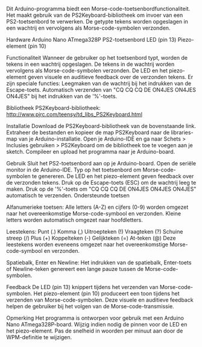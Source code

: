 Dit Arduino-programma biedt een Morse-code-toetsenbordfunctionaliteit. Het maakt gebruik van de PS2Keyboard-bibliotheek om invoer van een PS2-toetsenbord te verwerken. De getypte tekens worden opgeslagen in een wachtrij en vervolgens als Morse-code-symbolen verzonden.

Hardware
Arduino Nano ATmega328P
PS2-toetsenbord
LED (pin 13)
Piezo-element (pin 10)

Functionaliteit
Wanneer de gebruiker op het toetsenbord typt, worden de tekens in een wachtrij opgeslagen.
De tekens in de wachtrij worden vervolgens als Morse-code-symbolen verzonden.
De LED en het piezo-element geven visuele en auditieve feedback over de verzonden tekens.
Er zijn speciale functies:
Leegmaken van de wachtrij bij het indrukken van de Escape-toets.
Automatisch verzenden van "CQ CQ CQ DE ON4JES ON4JES ON4JES" bij het indrukken van de '%'-toets.

Bibliotheek
PS2Keyboard-bibliotheek: http://www.pjrc.com/teensy/td_libs_PS2Keyboard.html

Installatie
Download de PS2Keyboard-bibliotheek van de bovenstaande link.
Extraheer de bestanden en kopieer de map PS2Keyboard naar de libraries-map van je Arduino-installatie.
Open je Arduino-IDE en ga naar Schets > Inclusies gebruiken > PS2Keyboard om de bibliotheek toe te voegen aan je sketch.
Compileer en upload het programma naar je Arduino-board.

Gebruik
Sluit het PS2-toetsenbord aan op je Arduino-board.
Open de seriële monitor in de Arduino-IDE.
Typ op het toetsenbord om Morse-code-symbolen te genereren.
De LED en het piezo-element geven feedback over de verzonden tekens.
Druk op de Escape-toets (ESC) om de wachtrij leeg te maken.
Druk op de '%'-toets om "CQ CQ CQ DE ON4JES ON4JES ON4JES" automatisch te verzenden.
Ondersteunde toetsen

Alfanumerieke toetsen:
Alle letters (A-Z) en cijfers (0-9) worden omgezet naar het overeenkomstige Morse-code-symbool en verzonden.
Kleine letters worden automatisch omgezet naar hoofdletters.

Leestekens:
Punt (.)
Komma (,)
Uitroepteken (!)
Vraagteken (?)
Schuine streep (/)
Plus (+)
Koppelteken (-)
Gelijkteken (=)
At-teken (@)
Deze leestekens worden eveneens omgezet naar het overeenkomstige Morse-code-symbool en verzonden.

Spatiebalk, Enter en Newline:
Het indrukken van de spatiebalk, Enter-toets of Newline-teken genereert een lange pauze tussen de Morse-code-symbolen.

Feedback
De LED (pin 13) knippert tijdens het verzenden van Morse-code-symbolen.
Het piezo-element (pin 10) produceert een toon tijdens het verzenden van Morse-code-symbolen.
Deze visuele en auditieve feedback helpen de gebruiker bij het volgen van de Morse-code-transmissie.

Opmerking
Het programma is ontworpen voor gebruik met een Arduino Nano ATmega328P-board.
Wijzig indien nodig de pinnen voor de LED en het piezo-element.
Pas de snelheid in woorden per minuut aan door de WPM-definitie te wijzigen.
